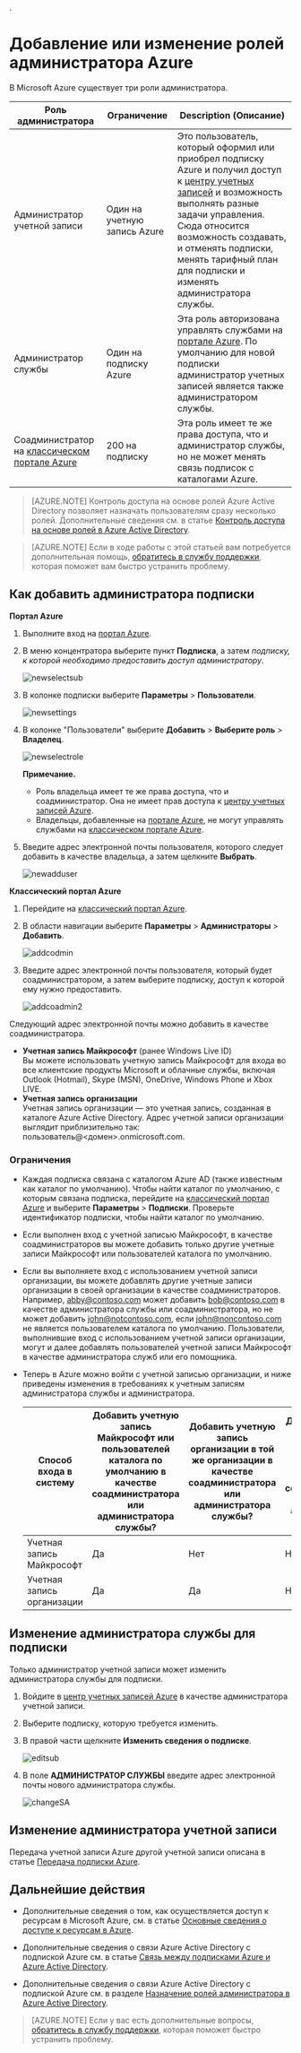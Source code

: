 .<properties
	pageTitle="Добавление или изменение ролей администратора Azure | Microsoft Azure"
	description="Инструкции по добавлению или изменению соадминистратора Azure, администратора службы или администратора учетной записи"
	services=""
	documentationCenter=""
	authors="genlin"
	manager="msmbaldwin"
	editor=""
	tags="billing"/>

<tags
	ms.service="billing"
	ms.workload="na"
	ms.tgt_pltfrm="na"
	ms.devlang="na"
	ms.topic="article"
	ms.date="08/17/2016"
	ms.author="genli"/>

# Добавление или изменение ролей администратора Azure

В Microsoft Azure существует три роли администратора.

| Роль администратора | Ограничение | Description (Описание)
| ------------- | ------------- |---------------|
|Администратор учетной записи | Один на учетную запись Azure |Это пользователь, который оформил или приобрел подписку Azure и получил доступ к [центру учетных записей](https://account.windowsazure.com/Home/Index) и возможность выполнять разные задачи управления. Сюда относится возможность создавать, и отменять подписки, менять тарифный план для подписки и изменять администратора службы.
| Администратор службы | Один на подписку Azure |Эта роль авторизована управлять службами на [портале Azure](https://portal.azure.com). По умолчанию для новой подписки администратор учетных записей является также администратором службы.|
|Соадминистратор на [классическом портале Azure](https://manage.windowsazure.com)|200 на подписку| Эта роль имеет те же права доступа, что и администратор службы, но не может менять связь подписок с каталогами Azure. |

> [AZURE.NOTE] Контроль доступа на основе ролей Azure Active Directory позволяет назначать пользователям сразу несколько ролей. Дополнительные сведения см. в статье [Контроль доступа на основе ролей в Azure Active Directory](./active-directory/role-based-access-control-configure.md).

> [AZURE.NOTE] Если в ходе работы с этой статьей вам потребуется дополнительная помощь, [обратитесь в службу поддержки](https://portal.azure.com/?#blade/Microsoft_Azure_Support/HelpAndSupportBlade), которая поможет вам быстро устранить проблему.

## Как добавить администратора подписки

**Портал Azure**

1. Выполните вход на [портал Azure](https://portal.azure.com).

2. В меню концентратора выберите пункт **Подписка**, а затем *подписку, к которой необходимо предоставить доступ администратору*.

	![newselectsub](./media/billing-add-change-azure-subscription-administrator/newselectsub.png)

3. В колонке подписки выберите **Параметры** > **Пользователи**.

	![newsettings](./media/billing-add-change-azure-subscription-administrator/newsettings.png)
4. В колонке "Пользователи" выберите **Добавить** > **Выберите роль** > **Владелец**.

	![newselectrole](./media/billing-add-change-azure-subscription-administrator/newselectrole.png)

	**Примечание.**
	- Роль владельца имеет те же права доступа, что и соадминистратор. Она не имеет прав доступа к [центру учетных записей Azure](https://account.windowsazure.com/subscriptions).
	- Владельцы, добавленные на [портале Azure](https://portal.azure.com), не могут управлять службами на [классическом портале Azure](https://manage.windowsazure.com).

5. Введите адрес электронной почты пользователя, которого следует добавить в качестве владельца, а затем щелкните **Выбрать**.

	![newadduser](./media/billing-add-change-azure-subscription-administrator/newadduser.png)

**Классический портал Azure**

1. Перейдите на [классический портал Azure](https://manage.windowsazure.com/).

2. В области навигации выберите **Параметры** > **Администраторы** > **Добавить**. </br>

	![addcodmin](./media/billing-add-change-azure-subscription-administrator/addcoadmin.png)

3. Введите адрес электронной почты пользователя, который будет соадминистратором, а затем выберите подписку, доступ к которой ему нужно предоставить.</br>

	![addcoadmin2](./media/billing-add-change-azure-subscription-administrator/addcoadmin2.png)</br>

Следующий адрес электронной почты можно добавить в качестве соадминистратора.

* **Учетная запись Майкрософт** (ранее Windows Live ID) </br> Вы можете использовать учетную запись Майкрософт для входа во все клиентские продукты Microsoft и облачные службы, включая Outlook (Hotmail), Skype (MSN), OneDrive, Windows Phone и Xbox LIVE.
* **Учетная запись организации**</br> Учетная запись организации — это учетная запись, созданная в каталоге Azure Active Directory. Адрес учетной записи организации выглядит приблизительно так: пользователь@&lt;домен&gt;.onmicrosoft.com.

### Ограничения

 * Каждая подписка связана с каталогом Azure AD (также известным как каталог по умолчанию). Чтобы найти каталог по умолчанию, с которым связана подписка, перейдите на [классический портал Azure](https://manage.windowsazure.com/) и выберите **Параметры** > **Подписки**. Проверьте идентификатор подписки, чтобы найти каталог по умолчанию.

 * Если выполнен вход с учетной записью Майкрософт, в качестве соадминистраторов вы можете добавить только другие учетные записи Майкрософт или пользователей каталога по умолчанию.

 * Если вы выполняете вход с использованием учетной записи организации, вы можете добавлять другие учетные записи организации в своей организации в качестве соадминистраторов. Например, abby@contoso.com может добавить bob@contoso.com в качестве администратора службы или соадминистратора, но не может добавить john@notcontoso.com, если john@noncontoso.com не является пользователем каталога по умолчанию. Пользователи, выполнившие вход с использованием учетной записи организации, могут и далее добавлять пользователей учетной записи Майкрософт в качестве администратора служб или его помощника.

 * Теперь в Azure можно войти с учетной записью организации, и ниже приведены изменения в требованиях к учетным записям администратора службы и администратора.

	Способ входа в систему| Добавить учетную запись Майкрософт или пользователей каталога по умолчанию в качестве соадминистратора или администратора службы? |Добавить учетную запись организации в той же организации в качестве соадминистратора или администратора службы? |Добавить учетную запись организации в другой организации в качестве соадминистратора или администратора службы?
	------------- | ------------- |---------------|---------------
	Учетная запись Майкрософт |Да|Нет|Нет
	Учетная запись организации|Да|Да|Нет

## Изменение администратора службы для подписки

Только администратор учетной записи может изменить администратора службы для подписки.

1. Войдите в [центр учетных записей Azure](https://account.windowsazure.com/subscriptions) в качестве администратора учетной записи.

2. Выберите подписку, которую требуется изменить.

3. В правой части щелкните **Изменить сведения о подписке**. </br>

	![editsub](./media/billing-add-change-azure-subscription-administrator/editsub.png)

4. В поле **АДМИНИСТРАТОР СЛУЖБЫ** введите адрес электронной почты нового администратора службы. </br>

	![changeSA](./media/billing-add-change-azure-subscription-administrator/changeSA.png)

## Изменение администратора учетной записи

Передача учетной записи Azure другой учетной записи описана в статье [Передача подписки Azure](billing-subscription-transfer.md).

## Дальнейшие действия

* Дополнительные сведения о том, как осуществляется доступ к ресурсам в Microsoft Azure, см. в статье [Основные сведения о доступе к ресурсам в Azure](./active-directory/active-directory-understanding-resource-access.md).

* Дополнительные сведения о связи Azure Active Directory с подпиской Azure см. в статье [Связь между подписками Azure и Azure Active Directory](./active-directory/active-directory-how-subscriptions-associated-directory.md).

* Дополнительные сведения о связи Azure Active Directory с подпиской Azure см. в разделе [Назначение ролей администратора в Azure Active Directory](./active-directory/active-directory-assign-admin-roles.md).

> [AZURE.NOTE] Если у вас есть дополнительные вопросы, [обратитесь в службу поддержки](https://portal.azure.com/?#blade/Microsoft_Azure_Support/HelpAndSupportBlade), которая поможет быстро устранить проблему.

<!---HONumber=AcomDC_0824_2016-->